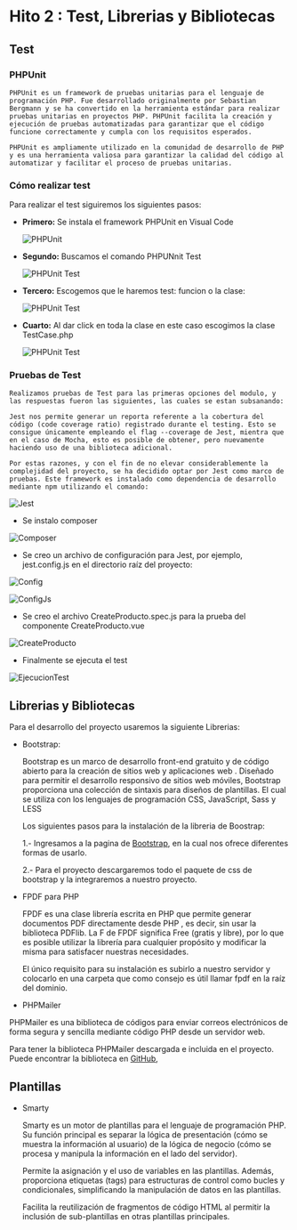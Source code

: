 # Hito 2 : Test, Librerias y Bibliotecas

## Test

### PHPUnit
  
    PHPUnit es un framework de pruebas unitarias para el lenguaje de programación PHP. Fue desarrollado originalmente por Sebastian Bergmann y se ha convertido en la herramienta estándar para realizar pruebas unitarias en proyectos PHP. PHPUnit facilita la creación y ejecución de pruebas automatizadas para garantizar que el código funcione correctamente y cumpla con los requisitos esperados.
    
    PHPUnit es ampliamente utilizado en la comunidad de desarrollo de PHP y es una herramienta valiosa para garantizar la calidad del código al automatizar y facilitar el proceso de pruebas unitarias.
    
### Cómo realizar test

Para realizar el test siguiremos los siguientes pasos:

  - **Primero:** Se instala el framework PHPUnit en Visual Code

    ![PHPUnit](https://github.com/MigueTimberland/SisChampions2024/blob/main/Docs/phpunit.png)

  - **Segundo:** Buscamos el comando PHPUNnit Test 

    ![PHPUnit Test](https://github.com/MigueTimberland/SisChampions2024/blob/main/Docs/phpunit_test.png)
     
  - **Tercero:** Escogemos que le haremos test: funcion o la clase:
  
     ![PHPUnit Test](https://github.com/MigueTimberland/SisChampions2024/blob/main/Docs/class.png)

  - **Cuarto:** Al dar click en toda la clase en este caso escogimos la clase TestCase.php
  
     ![PHPUnit Test](https://github.com/MigueTimberland/SisChampions2024/blob/main/Docs/testcase.png)

### Pruebas de Test

    Realizamos pruebas de Test para las primeras opciones del modulo, y las respuestas fueron las siguientes, las cuales se estan subsanando:

    Jest nos permite generar un reporta referente a la cobertura del código (code coverage ratio) registrado durante el testing. Esto se consigue únicamente empleando el flag --coverage de Jest, mientra que en el caso de Mocha, esto es posible de obtener, pero nuevamente haciendo uso de una biblioteca adicional.

    Por estas razones, y con el fin de no elevar considerablemente la complejidad del proyecto, se ha decidido optar por Jest como marco de pruebas. Este framework es instalado como dependencia de desarrollo mediante npm utilizando el comando:
     
   ![Jest](https://github.com/MigueTimberland/SisChampions2024/blob/main/Docs/jest.png)
   
   - Se instalo composer
   
   ![Composer](https://github.com/MigueTimberland/SisChampions2024/blob/main/Docs/composer.png)

   - Se creo un archivo de configuración para Jest, por ejemplo, jest.config.js en el directorio raíz del proyecto:
   
   ![Config](https://github.com/MigueTimberland/SisChampions2024/blob/main/Docs/config.png)
   
   ![ConfigJs](https://github.com/MigueTimberland/SisChampions2024/blob/main/Docs/configjs.png)

   - Se creo el archivo CreateProducto.spec.js para la prueba del componente CreateProducto.vue

   ![CreateProducto](https://github.com/MigueTimberland/SisChampions2024/blob/main/Docs/createproducto.png)
   
   - Finalmente se ejecuta el test
 
   ![EjecucionTest](https://github.com/MigueTimberland/SisChampions2024/blob/main/Docs/testing.png)


## Librerias y Bibliotecas

Para el desarrollo del proyecto usaremos la siguiente Librerias:
  
 - Bootstrap:
  
   Bootstrap es un marco de desarrollo front-end gratuito y de código abierto para la creación de sitios web y aplicaciones web . Diseñado para permitir el desarrollo responsivo de sitios web móviles, Bootstrap proporciona una colección de sintaxis para diseños de plantillas. El cual se utiliza con los lenguajes de programación CSS, JavaScript, Sass y LESS
   
   Los siguientes pasos para la instalación de la libreria de Boostrap:
   
   1.- Ingresamos a la pagina de [Bootstrap](https://getbootstrap.com/docs/5.3/getting-started/download/), en la cual nos ofrece diferentes formas de usarlo. 
   
   2.- Para el proyecto descargaremos todo el paquete de css de bootstrap y la integraremos a nuestro proyecto.

 - FPDF para PHP
 
   FPDF es una clase librería escrita en PHP que permite generar documentos PDF directamente desde PHP , es decir, sin usar la biblioteca PDFlib. La F de FPDF significa Free (gratis y libre), por lo que es posible utilizar la librería para cualquier propósito y modificar la misma para satisfacer nuestras necesidades.
   
   El único requisito para su instalación es subirlo a nuestro servidor y colocarlo en una carpeta que como consejo es útil llamar fpdf en la raíz del dominio.
   
 - PHPMailer
 
 PHPMailer es una biblioteca de códigos para enviar correos electrónicos de forma segura y sencilla mediante código PHP desde un servidor web.
   
 Para tener la biblioteca PHPMailer descargada e incluida en el proyecto. Puede encontrar la biblioteca en [GitHub](https://github.com/PHPMailer/PHPMailer),


## Plantillas

 - Smarty
 
   Smarty es un motor de plantillas para el lenguaje de programación PHP. Su función principal es separar la lógica de presentación (cómo se muestra la información al usuario) de la lógica de negocio (cómo se procesa y manipula la información en el lado del servidor).

   Permite la asignación y el uso de variables en las plantillas. Además, proporciona etiquetas (tags) para estructuras de control como bucles y condicionales, simplificando la manipulación de datos en las plantillas.
  
   Facilita la reutilización de fragmentos de código HTML al permitir la inclusión de sub-plantillas en otras plantillas principales.
   
   
  
  
  
  
  
  
 
 
